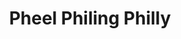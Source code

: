 ---
pid: CH621
title: Pheel Philing Philly
location_transcription: Near The Love
zipcode: '19121'
outside_phl: 
neighborhood: Brewerytown
age: '14'
age_range: 13-19
instagram: 
image_file_name: CH_621.jpg
proposal_transcription: |-
  Painted in reflective paint AKA mirror
  //We are Philly// or //I am Philly// or //We Phul Phill Philly//
topic: Philadelphia
topic_summary: '0'
type: 2D
keywords_other: mirror, philly
credit: Noeed, Keer, Kyle, Vik
image_labels: 
twitter: 
facebook: 
permalink: "/monuments/ch621/"
layout: item-page
---